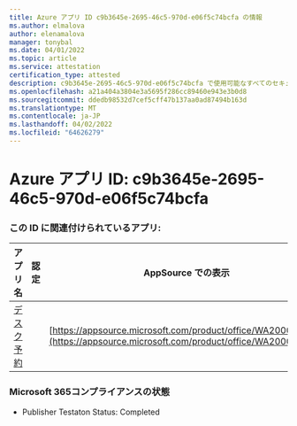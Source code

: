 ```yaml
---
title: Azure アプリ ID c9b3645e-2695-46c5-970d-e06f5c74bcfa の情報
ms.author: elmalova
author: elenamalova
manager: tonybal
ms.date: 04/01/2022
ms.topic: article
ms.service: attestation
certification_type: attested
description: c9b3645e-2695-46c5-970d-e06f5c74bcfa で使用可能なすべてのセキュリティおよびコンプライアンス情報。
ms.openlocfilehash: a21a404a3804e3a5695f286cc89460e943e3b0d8
ms.sourcegitcommit: ddedb98532d7cef5cff47b137aa0ad87494b163d
ms.translationtype: MT
ms.contentlocale: ja-JP
ms.lasthandoff: 04/02/2022
ms.locfileid: "64626279"
---
```

# <a name="azure-app-id-c9b3645e-2695-46c5-970d-e06f5c74bcfa"></a>Azure アプリ ID: c9b3645e-2695-46c5-970d-e06f5c74bcfa


### <a name="apps-associated-with-this-id"></a>この ID に関連付けられているアプリ:
| **アプリ名** | **認定** | **AppSource での表示** |
|--------------|---------------|-----------------------|
| [デスク予約](../forward/WA200003532.md) |  | [https://appsource.microsoft.com/product/office/WA200003532](https://appsource.microsoft.com/product/office/WA200003532) |

### <a name="microsoft-365-app-compliance-status"></a>Microsoft 365コンプライアンスの状態
- Publisher Testaton Status: Completed
